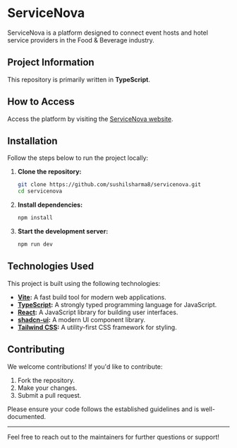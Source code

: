 # ServiceNova

ServiceNova is a platform designed to connect event hosts and hotel service providers in the Food & Beverage industry.

## Project Information
This repository is primarily written in **TypeScript**.

## How to Access
Access the platform by visiting the [ServiceNova website](https://servicenova-six.vercel.app).

## Installation
Follow the steps below to run the project locally:

1. **Clone the repository:**
   ```bash
   git clone https://github.com/sushilsharma8/servicenova.git
   cd servicenova
   ```

2. **Install dependencies:**
   ```bash
   npm install
   ```

3. **Start the development server:**
   ```bash
   npm run dev
   ```

## Technologies Used
This project is built using the following technologies:

- **[Vite](https://vitejs.dev/):** A fast build tool for modern web applications.
- **[TypeScript](https://www.typescriptlang.org/):** A strongly typed programming language for JavaScript.
- **[React](https://react.dev/):** A JavaScript library for building user interfaces.
- **[shadcn-ui](https://shadcn.dev/):** A modern UI component library.
- **[Tailwind CSS](https://tailwindcss.com/):** A utility-first CSS framework for styling.

## Contributing
We welcome contributions! If you'd like to contribute:

1. Fork the repository.
2. Make your changes.
3. Submit a pull request.

Please ensure your code follows the established guidelines and is well-documented.

---
Feel free to reach out to the maintainers for further questions or support!
